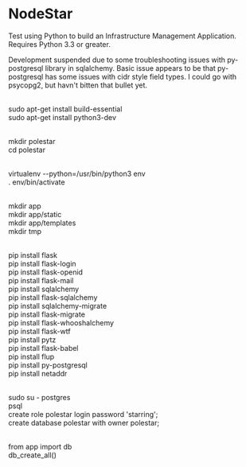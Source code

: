 <h1>NodeStar</h1>

Test using Python to build an Infrastructure Management Application.  Requires Python 3.3 or greater.

Development suspended due to some troubleshooting issues with py-postgresql library in sqlalchemy.  Basic issue
appears to be that py-postgresql has some issues with cidr style field types.  I could go with psycopg2, but 
havn't bitten that bullet yet.

<br>sudo apt-get install build-essential
<br>sudo apt-get install python3-dev

<br>mkdir polestar
<br>cd polestar

<br>virtualenv --python=/usr/bin/python3 env
<br>. env/bin/activate

<br>mkdir app
<br>mkdir app/static
<br>mkdir app/templates
<br>mkdir tmp

<br>pip install flask
<br>pip install flask-login
<br>pip install flask-openid
<br>pip install flask-mail
<br>pip install sqlalchemy
<br>pip install flask-sqlalchemy
<br>pip install sqlalchemy-migrate
<br>pip install flask-migrate
<br>pip install flask-whooshalchemy
<br>pip install flask-wtf
<br>pip install pytz
<br>pip install flask-babel
<br>pip install flup
<br>pip install py-postgresql
<br>pip install netaddr

<br>sudo su - postgres
<br>psql
<br>create role polestar login password 'starring';
<br>create database polestar with owner polestar;

<br>from app import db
<br>db_create_all()
